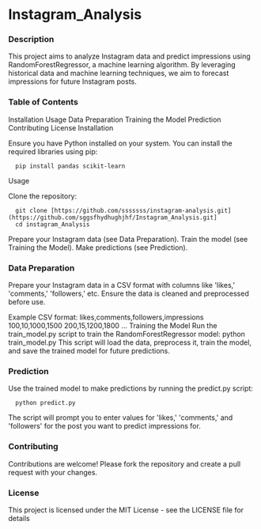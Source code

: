 # Instagram_Analysis

### Description

This project aims to analyze Instagram data and predict impressions using RandomForestRegressor, a machine learning algorithm. By leveraging historical data and machine learning techniques, we aim to forecast impressions for future Instagram posts.

### Table of Contents

Installation
Usage
Data Preparation
Training the Model
Prediction
Contributing
License
Installation

Ensure you have Python installed on your system. You can install the required libraries using pip:

      pip install pandas scikit-learn
Usage

Clone the repository:

      git clone [https://github.com/sssssss/instagram-analysis.git](https://github.com/sggsfhydhughjhf/Instagram_Analysis.git]
      cd instagram_Analysis

      
Prepare your Instagram data (see Data Preparation).
Train the model (see Training the Model).
Make predictions (see Prediction).
### Data Preparation

Prepare your Instagram data in a CSV format with columns like 'likes,' 'comments,' 'followers,' etc. Ensure the data is cleaned and preprocessed before use.

Example CSV format:
      likes,comments,followers,impressions
      100,10,1000,1500
      200,15,1200,1800
      ...
      Training the Model
Run the train_model.py script to train the RandomForestRegressor model:
      python train_model.py
This script will load the data, preprocess it, train the model, and save the trained model for future predictions.

### Prediction

Use the trained model to make predictions by running the predict.py script:

      python predict.py
The script will prompt you to enter values for 'likes,' 'comments,' and 'followers' for the post you want to predict impressions for.

### Contributing

Contributions are welcome! Please fork the repository and create a pull request with your changes.

### License

This project is licensed under the MIT License - see the LICENSE file for details
